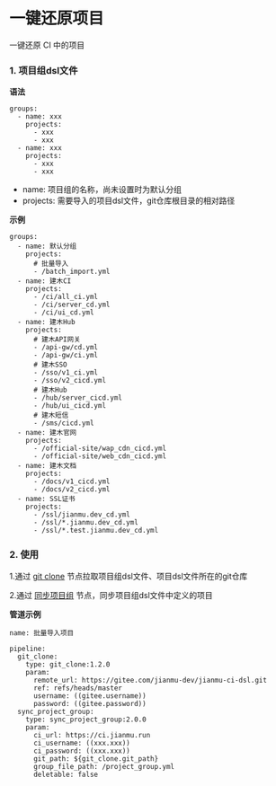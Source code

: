 # 一键还原项目
一键还原 CI 中的项目

### 1. 项目组dsl文件
**语法**
```
groups:
  - name: xxx
    projects:
      - xxx
      - xxx
  - name: xxx
    projects:
      - xxx
      - xxx
```
* name: 项目组的名称，尚未设置时为默认分组
* projects: 需要导入的项目dsl文件，git仓库根目录的相对路径

**示例**
```
groups:
  - name: 默认分组
    projects:
      # 批量导入
      - /batch_import.yml
  - name: 建木CI
    projects:
      - /ci/all_ci.yml
      - /ci/server_cd.yml
      - /ci/ui_cd.yml
  - name: 建木Hub
    projects:
      # 建木API网关
      - /api-gw/cd.yml
      - /api-gw/ci.yml
      # 建木SSO
      - /sso/v1_ci.yml
      - /sso/v2_cicd.yml
      # 建木Hub
      - /hub/server_cicd.yml
      - /hub/ui_cicd.yml
      # 建木短信
      - /sms/cicd.yml
  - name: 建木官网
    projects:
      - /official-site/wap_cdn_cicd.yml
      - /official-site/web_cdn_cicd.yml
  - name: 建木文档
    projects:
      - /docs/v1_cicd.yml
      - /docs/v2_cicd.yml
  - name: SSL证书
    projects:
      - /ssl/jianmu.dev_cd.yml
      - /ssl/*.jianmu.dev_cd.yml
      - /ssl/*.test.jianmu.dev_cd.yml
```

### 2. 使用
1.通过 [git clone](https://hub.jianmu.run/_/git_clone) 节点拉取项目组dsl文件、项目dsl文件所在的git仓库

2.通过 [同步项目组](https://hub.jianmu.run/_/sync_project_group) 节点，同步项目组dsl文件中定义的项目

**管道示例**
```
name: 批量导入项目

pipeline:
  git_clone:
    type: git_clone:1.2.0
    param:
      remote_url: https://gitee.com/jianmu-dev/jianmu-ci-dsl.git
      ref: refs/heads/master
      username: ((gitee.username))
      password: ((gitee.password))
  sync_project_group:
    type: sync_project_group:2.0.0
    param:
      ci_url: https://ci.jianmu.run
      ci_username: ((xxx.xxx))
      ci_password: ((xxx.xxx))
      git_path: ${git_clone.git_path}
      group_file_path: /project_group.yml
      deletable: false
```